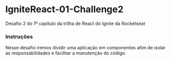 # IgniteReact-01-Challenge2
Desafio 2 do 1º capítulo da trilha de React do Ignite da Rocketseat

### Instruções
Nesse desafio iremos dividir uma aplicação em componentes afim de isolar as responsabilidades e facilitar a manutenção do código.
